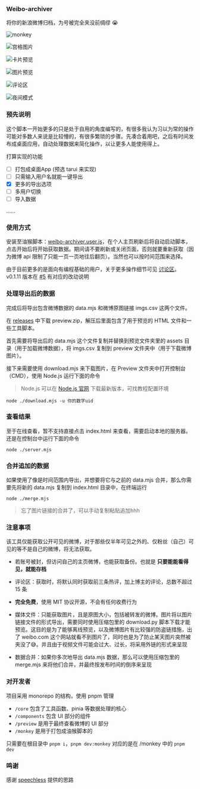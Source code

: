 ###  Weibo-archiver

将你的新浪微博归档，为号被完全夹没前绸缪 😭 

![monkey](docs/v0.1.10.png)

![宫格图片](docs/v0.1.0.png)

![卡片预览](docs/v0.1.1.png)

![图片预览](docs/v0.1.2.png)

![评论区](docs/v0.1.3.png)

![夜间模式](docs/v0.1.6.png)

### 预先说明

这个脚本一开始更多的只是处于自用的角度编写的，有很多我认为习以为常的操作可能对多数人来说是比较懵的，有很多繁琐的步骤。先凑合着用吧，之后有时间发布成桌面应用，自动处理数据来简化操作，以让更多人能使用得上。

打算实现的功能

- [ ] 打包成桌面App (预选 tarui 来实现)
- [ ] 只需输入用户名就能一键导出
- [x] 更多的导出选项
- [ ] 多用户切换
- [ ] 导入数据

......

### 使用方式

安装至油猴脚本：[weibo-archiver.user.js][releases]，在个人主页刷新后将自动启动脚本，点击开始后将开始获取数据。期间请不要刷新或关闭页面，否则就要重新获取（因为微博 api 限制了只能一页一页地往后翻页）。当然也可以按时间范围来选择。

由于目前更多的是面向有编程基础的用户，关于更多操作细节可见 [讨论区]。v0.1.11 版本在 [#5] 有对应的改动说明 

### 处理导出后的数据

完成后将导出包含微博数据的 data.mjs 和微博原图链接 imgs.csv 这两个文件。

在 [releases] 中下载 preview.zip，解压后里面包含了用于预览的 HTML 文件和一些工具脚本。

首先需要将导出后的 data.mjs 这个文件复制并替换到预览文件夹里的 assets 目录（用于加载微博数据），将 imgs.csv 复制到 preview 文件夹中（用于下载微博图片）。

接下来需要使用 download.mjs 来下载图片，在 Preview 文件夹中打开控制台（CMD），使用 Node.js 运行下面的命令

> Node.js 可以在 [Node.js 官网] 下载最新版本，可找教程配置环境

```shell
node ./download.mjs -u 你的数字uid
```

### 查看结果

至于在线查看，暂不支持直接点击 index.html 来查看，需要启动本地的服务器。还是在控制台中运行下面的命令

```shell
node ./server.mjs
```

### 合并追加的数据

如果使用了像是时间范围内导出，并想要将它与之前的 data.mjs 合并，那么你需要先将新的 data.mjs 复制到 index.html 目录中，在终端运行

```shell
node ./merge.mjs
```

> 忘了图片链接的合并了，可以手动复制粘贴追加hhh

### 注意事项

该工具仅能获取公开可见的微博，对于那些仅半年可见之外的、仅粉丝（自己）可见的等不是自己的微博，将无法获取。

- 若账号被封，但访问自己的主页微博，也能获取备份。也就是 **只要能能看得见，就能存档**

- 评论区：获取时，将默认同时获取前三条热评，加上博主的评论，总数不超过 15 条

- **完全免费**，使用 MIT 协议开源，不会有任何收费行为

- 媒体文件：只能获取图片，且是原图大小，包括被转发的微博。图片将以图片链接文件的形式导出，需要同时使用压缩包里的 download.py 脚本下载才能预览。这目的是为了能够离线预览，以及微博图片有比较强的防盗链措施，出了 weibo.com 这个网站就看不到图片了，同时也是为了防止某天图片突然被夹没了😅。并且由于视频文件可能会过大、过长，将采用外链的形式来呈现

- 数据合并：如果你多次地导出 data.mjs 数据，那么可以使用压缩包里的 merge.mjs 来将他们合并，并最终按发布时间的倒序来呈现

### 对开发者

项目采用 monorepo 的结构，使用 pnpm 管理

- `/core` 包含了工具函数、pinia 等数据处理的核心
- `/components` 包含 UI 部分的组件
- `/preview` 是用于最终查看微博的 UI 部分
- `/monkey` 是用于打包成油猴脚本的

只需要在根目录中 `pnpm i`，`pnpm dev:monkey` 对应的是在 /monkey 中的 `pnpm dev` 

### 鸣谢

感谢 [speechless] 提供的思路

[releases]: https://github.com/Chilfish/Weibo-archiver/releases/latest
[speechless]: https://github.com/meterscao/Speechless
[讨论区]: https://github.com/Chilfish/Weibo-archiver/issues/1
[#5]: https://github.com/Chilfish/Weibo-archiver/issues/5
[Node.js 官网]: https://nodejs.org/en/download
